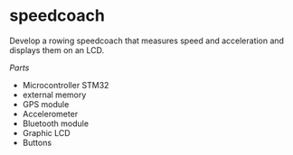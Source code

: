 # speedcoach

Develop a rowing speedcoach that measures speed and acceleration and displays them on an LCD.

*Parts*

- Microcontroller STM32
- external memory
- GPS module
- Accelerometer
- Bluetooth module
- Graphic LCD
- Buttons
